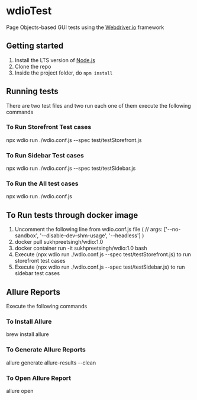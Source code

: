 # wdioTest
Page Objects-based GUI tests using the [Webdriver.io](http://webdriver.io) framework

## Getting started
1. Install the LTS version of [Node.js](https://nodejs.org)
2. Clone the repo
3. Inside the project folder, do `npm install`

## Running tests
There are two test files and two run each one of them execute the following commands

### To Run Storefront Test cases
npx wdio run ./wdio.conf.js --spec test/testStorefront.js

### To Run Sidebar Test cases
npx wdio run ./wdio.conf.js --spec test/testSidebar.js

### To Run the All test cases 
npx wdio run ./wdio.conf.js

## To Run tests through docker image 
1. Uncomment the following line from wdio.conf.js file 
   ( // args: ['--no-sandbox', '--disable-dev-shm-usage', '--headless'] )
3. docker pull sukhpreetsingh/wdio:1.0
4. docker container run -it sukhpreetsingh/wdio:1.0 bash
5. Execute (npx wdio run ./wdio.conf.js --spec test/testStorefront.js) to run storefront test cases
6. Execute (npx wdio run ./wdio.conf.js --spec test/testSidebar.js) to run sidebar test cases
 
## Allure Reports
Execute the following commands
### To Install Allure
brew install allure

### To Generate Allure Reports
allure generate allure-results --clean

### To Open Allure Report
allure open
